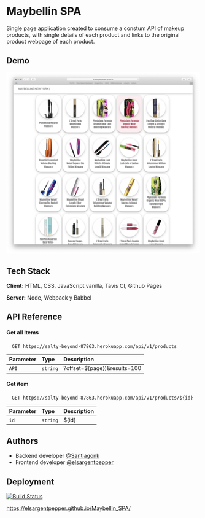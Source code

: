 
# Maybellin SPA 

Single page application created to consume a constum API of makeup products, with single details of each product and links to the original product webpage of each product.

## Demo

<p align="center">
  <img src="https://raw.githubusercontent.com/elsargentpepper/Maybellin_SPA/main/demo_image.png" alt="webpage demo png">
</p>

## Tech Stack

**Client:** HTML, CSS, JavaScript vanilla, Tavis CI, Github Pages

**Server:** Node, Webpack y Babbel

  
## API Reference

#### Get all items

```http
  GET https://salty-beyond-87863.herokuapp.com/api/v1/products
```

| Parameter | Type     | Description                |
| :-------- | :------- | :------------------------- |
| `API` | `string` | ?offset=${page})&results=100 |

#### Get item

```http
  GET https://salty-beyond-87863.herokuapp.com/api/v1/products/${id}
```

| Parameter | Type     | Description                       |
| :-------- | :------- | :-------------------------------- |
| `id`      | `string` | ${id} |

## Authors

- Backend developer [@Santiagonk](https://github.com/Santiagonk)
- Frontend developer [@elsargentpepper](https://github.com/elsargentpepper)


## Deployment
[![Build Status](https://travis-ci.org/elsargentpepper/Maybellin_SPA.svg?branch=main)](https://travis-ci.org/elsargentpepper/Maybellin_SPA)

https://elsargentpepper.github.io/Maybellin_SPA/
